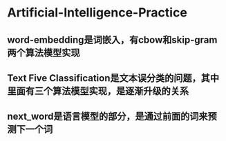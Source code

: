 # Artificial-Intelligence-Practice
## word-embedding是词嵌入，有cbow和skip-gram两个算法模型实现
## Text Five Classification是文本误分类的问题，其中里面有三个算法模型实现，是逐渐升级的关系
## next_word是语言模型的部分，是通过前面的词来预测下一个词
